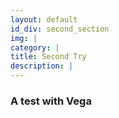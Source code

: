 ```yaml
---
layout: default
id_div: second_section
img: |
category: |
title: Second Try
description: |
---
```

### A test with Vega
<div id="view"></div>
<script>
  vegaEmbed('#view', 'hello.json');
</script>